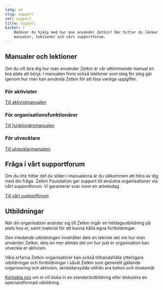 ```yaml
---
lang: sv
slug: support
ref: support
title: Support
kicker: |
    Behöver du hjälp med hur man använder Zetkin? Här hittar du länkar till
    manualer, lektioner och vårt supportforum.
---
```


## Manualer och lektioner
Om du vill lära dig hur man använder Zetkin är vår uttömmande manual en bra
plats att börja. I manualen finns också lektioner som steg för steg går igenom
hur man kan använda Zetkin för att lösa vanliga uppgifter.

### För aktivister

[Till aktivistmanualen](http://manual.zetkin.org/sv/for-aktivister)

### För organisationsfunktionärer

[Till funktionärsmanualen](http://manual.zetkin.org/sv/for-funktionarer)

### För utvecklare

[Till utvecklarmanualen](http://manual.zetkin.org/sv/for-utvecklare)

## Fråga i vårt supportforum
Om du inte hittar det du söker i manualerna är du välkommen att höra av dig med
din fråga. Zetkin Foundation ger support till anslutna organisationer via vårt
supportforum. Vi garanterar svar inom en arbetsdag.

[Till vårt supportforum](https://forum.zetkin.org)

## Utbildningar
När din organisation ansluter sig till Zetkin ingår en heldagsutbildning på
plats hos er, samt material för att kunna hålla egna fortbildningar.

Den inledande utbildningen innehåller dels en teknisk del om hur man använder
Zetkin, dels en mer allmän del om hur just er organisation kan utveckla er
aktivism.

Våra erfarna Zetkin-organisatörer kan också tillhandahålla ytterligare
utbildningar och fortbildningar i såväl Zetkin som generellt gällande
organisering och aktivism, skräddarsydda utifrån era behov och önskemål.

[Kontakta oss](/sv/kontakt) om ni vill boka in en standardutbildning eller
diskutera en specialutformad utbildning.
